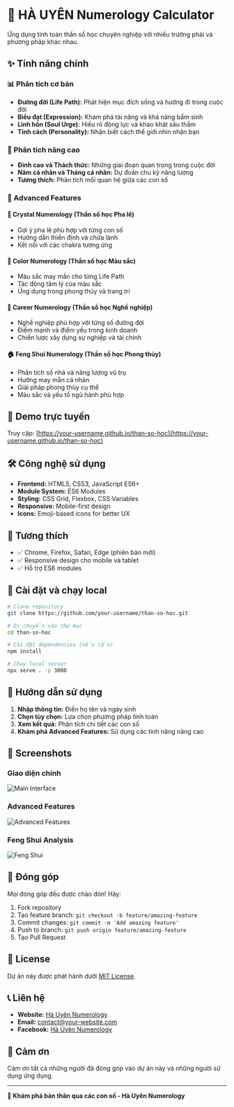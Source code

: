 # 🔮 HÀ UYÊN Numerology Calculator

Ứng dụng tính toán thần số học chuyên nghiệp với nhiều trường phái và phương pháp khác nhau.

## ✨ Tính năng chính

### 📊 Phân tích cơ bản
- **Đường đời (Life Path):** Phát hiện mục đích sống và hướng đi trong cuộc đời
- **Biểu đạt (Expression):** Khám phá tài năng và khả năng bẩm sinh
- **Linh hồn (Soul Urge):** Hiểu rõ động lực và khao khát sâu thẳm
- **Tính cách (Personality):** Nhận biết cách thế giới nhìn nhận bạn

### 🎯 Phân tích nâng cao
- **Đỉnh cao và Thách thức:** Những giai đoạn quan trọng trong cuộc đời
- **Năm cá nhân và Tháng cá nhân:** Dự đoán chu kỳ năng lượng
- **Tương thích:** Phân tích mối quan hệ giữa các con số

### 🌟 Advanced Features

#### 💎 Crystal Numerology (Thần số học Pha lê)
- Gợi ý pha lê phù hợp với từng con số
- Hướng dẫn thiền định và chữa lành
- Kết nối với các chakra tương ứng

#### 🎨 Color Numerology (Thần số học Màu sắc)
- Màu sắc may mắn cho từng Life Path
- Tác động tâm lý của màu sắc
- Ứng dụng trong phong thủy và trang trí

#### 💼 Career Numerology (Thần số học Nghề nghiệp)
- Nghề nghiệp phù hợp với từng số đường đời
- Điểm mạnh và điểm yếu trong kinh doanh
- Chiến lược xây dựng sự nghiệp và tài chính

#### 🏠 Feng Shui Numerology (Thần số học Phong thủy)
- Phân tích số nhà và năng lượng vũ trụ
- Hướng may mắn cá nhân
- Giải pháp phong thủy cụ thể
- Màu sắc và yếu tố ngũ hành phù hợp

## 🚀 Demo trực tuyến

Truy cập: [https://your-username.github.io/than-so-hoc](https://your-username.github.io/than-so-hoc)

## 🛠️ Công nghệ sử dụng

- **Frontend:** HTML5, CSS3, JavaScript ES6+
- **Module System:** ES6 Modules
- **Styling:** CSS Grid, Flexbox, CSS Variables
- **Responsive:** Mobile-first design
- **Icons:** Emoji-based icons for better UX

## 📱 Tương thích

- ✅ Chrome, Firefox, Safari, Edge (phiên bản mới)
- ✅ Responsive design cho mobile và tablet
- ✅ Hỗ trợ ES6 modules

## 🔧 Cài đặt và chạy local

```bash
# Clone repository
git clone https://github.com/your-username/than-so-hoc.git

# Di chuyển vào thư mục
cd than-so-hoc

# Cài đặt dependencies (nếu cần)
npm install

# Chạy local server
npx serve . -p 3000
```

## 📖 Hướng dẫn sử dụng

1. **Nhập thông tin:** Điền họ tên và ngày sinh
2. **Chọn tùy chọn:** Lựa chọn phương pháp tính toán
3. **Xem kết quả:** Phân tích chi tiết các con số
4. **Khám phá Advanced Features:** Sử dụng các tính năng nâng cao

## 🎨 Screenshots

### Giao diện chính
![Main Interface](docs/screenshots/main-interface.png)

### Advanced Features
![Advanced Features](docs/screenshots/advanced-features.png)

### Feng Shui Analysis
![Feng Shui](docs/screenshots/feng-shui.png)

## 🤝 Đóng góp

Mọi đóng góp đều được chào đón! Hãy:

1. Fork repository
2. Tạo feature branch: `git checkout -b feature/amazing-feature`
3. Commit changes: `git commit -m 'Add amazing feature'`
4. Push to branch: `git push origin feature/amazing-feature`
5. Tạo Pull Request

## 📄 License

Dự án này được phát hành dưới [MIT License](LICENSE).

## 📞 Liên hệ

- **Website:** [Hà Uyên Numerology](https://your-website.com)
- **Email:** contact@your-website.com
- **Facebook:** [Hà Uyên Numerology](https://facebook.com/your-page)

## 🙏 Cảm ơn

Cảm ơn tất cả những người đã đóng góp vào dự án này và những người sử dụng ứng dụng.

---

**🔮 Khám phá bản thân qua các con số - Hà Uyên Numerology**
